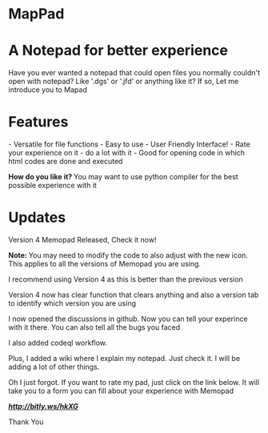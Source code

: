 # MapPad
# A Notepad for better experience
<p> Have you ever wanted a notepad that could open files you normally couldn't open with notepad? Like '.dgs' or '.jfd' or anything like it? If so, Let me introduce you to Mapad</p>
<h1> Features </h1>
- Versatile for file functions
- Easy to use
- User Friendly Interface!
- Rate your experience on it
- do a lot with it
- Good for opening code in which html codes are done and executed


<p> <b> How do you like it? </b>  You may want to use python compiler for the best possible experience with it </p>

# Updates
<p> Version 4 Memopad Released, Check it now! </p>
<p> <b> Note: </b> You may need to modify the code to also adjust with the new icon. This applies to all the versions of Memopad you are using. </p>
<p> I recommend using Version 4 as this is better than the previous version </p>
<p> Version 4 now has clear function that clears anything and also a version tab to identify which version you are using </p>
<p> I now opened the discussions in github. Now you can tell your experince with it there. You can also tell all the bugs you faced </p>
<p> I also added codeql workflow. </p>
<p> Plus, I added a wiki where I explain my notepad. Just check it. I will be adding a lot of other things.

<p> Oh I just forgot. If you want to rate my pad, just click on the link below. It will take you to a form you can fill about your experience with Memopad </p>

***http://bitly.ws/hkXG***


<p> Thank You </p>
